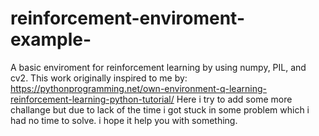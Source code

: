 # reinforcement-enviroment-example-
A basic enviroment for reinforcement learning by using numpy, PIL, and cv2.
This work originally inspired to me by: https://pythonprogramming.net/own-environment-q-learning-reinforcement-learning-python-tutorial/
Here i try to add some more challange but due to lack of the time i got stuck in some problem which i had no time to solve.
i hope it help you with something.
